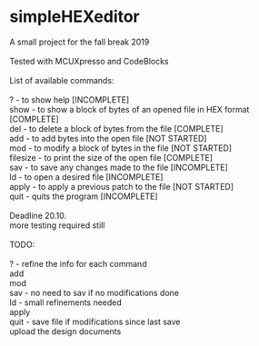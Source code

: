 # simpleHEXeditor
A small project for the fall break 2019
<br>
<br>
Tested with MCUXpresso and CodeBlocks
<br>
<br>
List of available commands:
<br>
<br>
?        - to show help [INCOMPLETE]<br>
show     - to show a block of bytes of an opened file in HEX format [COMPLETE]<br>
del      - to delete a block of bytes from the file [COMPLETE]<br>
add      - to add bytes into the open file [NOT STARTED]<br>
mod      - to modify a block of bytes in the file [NOT STARTED]<br>
filesize - to print the size of the open file [COMPLETE]<br>
sav      - to save any changes made to the file [INCOMPLETE]<br>
ld       - to open a desired file [INCOMPLETE]<br>
apply    - to apply a previous patch to the file [NOT STARTED]<br>
quit     - quits the program [INCOMPLETE]
<br>
<br>
Deadline 20.10.
<br>
more testing required still
<br>
<br>
TODO:
<br>
<br>
?    - refine the info for each command<br>
add<br>
mod<br>
sav   - no need to sav if no modifications done<br>
ld    - small refinements needed<br>
apply<br>
quit  - save file if modifications since last save<br>
upload the design documents<br>
